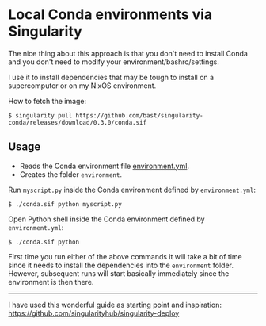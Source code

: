 # Local Conda environments via Singularity

The nice thing about this approach is that you don't need to install Conda and
you don't need to modify your environment/bashrc/settings.

I use it to install dependencies that may be tough to install on a
supercomputer or on my NixOS environment.

How to fetch the image:
```
$ singularity pull https://github.com/bast/singularity-conda/releases/download/0.3.0/conda.sif
```

## Usage

- Reads the Conda environment file
  [environment.yml](https://conda.io/projects/conda/en/latest/user-guide/tasks/manage-environments.html#create-env-file-manually).
- Creates the folder `environment`.

Run `myscript.py` inside the Conda environment defined by `environment.yml`:
```
$ ./conda.sif python myscript.py
```

Open Python shell inside the Conda environment defined by `environment.yml`:
```
$ ./conda.sif python
```

First time you run either of the above commands it will take a bit of time
since it needs to install the dependencies into the `environment` folder.
However, subsequent runs will start basically immediately since the environment
is then there.

---

I have used this wonderful guide as starting point and inspiration:
https://github.com/singularityhub/singularity-deploy
